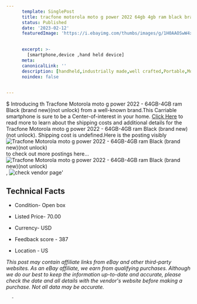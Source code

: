 ```yaml
---
      template: SinglePost
      title: tracfone motorola moto g power 2022 64gb 4gb ram black brand new not unlock 
      status: Published
      date: '2023-02-12'
      featuredImage: 'https://i.ebayimg.com/thumbs/images/g/1H0AAOSwW4xjubCX/s-l225.jpg'
       

      excerpt: >-
        [smartphone,device ,hand held device]
      meta:
      canonicalLink: ''
      description: [handheld,industrially made,well crafted,Portable,Mobile,Compact,Convenient,Lightweight,Maneuverable,Man-portable,Miniature,Carriable,Hand-held,Light,Holdable,Transportable,Mobile device,Pocket-sized,On-the-go,Wireless,Cordless,Compact size,Convenient size, smartphone,device ,hand held device]
      noindex: false
      

---
```

$
      Introducing th Tracfone Motorola moto g power 2022 - 64GB-4GB ram Black (brand new)(not unlock) from a well-known brand.This Carriable smartphone is sure to be a Center-of-interest in your home. [Click Here](https://www.ebay.com/itm/255916407209?hash=item3b95ce79a9%3Ag%3A1H0AAOSwW4xjubCX&mkevt=1&mkcid=1&mkrid=711-53200-19255-0&campid=%253CePNCampaignId%253E&customid=%253CreferenceId%253E&toolid=10049) to read more to learn about the shipping costs and additional details for the Tracfone Motorola moto g power 2022 - 64GB-4GB ram Black (brand new)(not unlock). Shipping cost is undefined.Here is the posting visibly ![Tracfone Motorola moto g power 2022 - 64GB-4GB ram Black (brand new)(not unlock)](https://i.ebayimg.com/thumbs/images/g/1H0AAOSwW4xjubCX/s-l225.jpg) to check out more postings here... ![Tracfone Motorola moto g power 2022 - 64GB-4GB ram Black (brand new)(not unlock)](https://i.ebayimg.com/images/g/1H0AAOSwW4xjubCX/s-l960.jpg), ![check vendor page](https://origin-galleryplus.ebayimg.com/ws/web/255916407209_2_0_1/225x225.jpg,https://origin-galleryplus.ebayimg.com/ws/web/255916407209_3_0_1/225x225.jpg,https://origin-galleryplus.ebayimg.com/ws/web/255916407209_4_0_1/225x225.jpg)'

      

 ## Technical Facts 



     
      

 - Condition- Open box 


      

 - Listed Price- 70.00 


      

 - Currency- USD 


      

 - Feedback score - 387 


      

 - Location - US 


      
      

 *_This post may contain affiliate links from eBay and other third-party websites. As an eBay affiliate, we earn from qualifying purchases. Although we do our best to keep the information up-to-date and accurate, please check the date and all details with the vendor's website before making a purchase. Not all data may be accurate._*




      -
